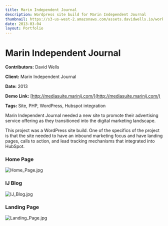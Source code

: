 ```yaml
---
title: Marin Independent Journal
description: Wordpress site build for Marin Independent Journal
thumbnail: https://s3-us-west-2.amazonaws.com/assets.davidwells.io/work/marin-journal-thumbnail.jpg
date: 2013-03-04
layout: Portfolio
---
```


# Marin Independent Journal

**Contributors:** David Wells

**Client:** Marin Independent Journal

**Date:** 2013

**Demo Link:** [http://mediasuite.marinij.com/](http://mediasuite.marinij.com/)

**Tags:** Site, PHP, WordPress, Hubspot integration

Marin Independent Journal needed a new site to promote their advertising service offering as they transitioned into the digital marketing landscape.

This project was a WordPress site build. One of the specifics of the project is that the site needed to have an inbound marketing focus and have landing pages, calls to action, and lead tracking mechanisms that integrated into HubSpot.

### Home Page

![](https://s3-us-west-2.amazonaws.com/assets.davidwells.io/work/marin-journal-Home_Page.jpg "Home_Page.jpg")

### IJ Blog

![](https://s3-us-west-2.amazonaws.com/assets.davidwells.io/work/marin-journal-IJ_Blog.jpg "IJ_Blog.jpg")

### Landing Page

![](https://s3-us-west-2.amazonaws.com/assets.davidwells.io/work/marin-journal-Landing_Page.jpg "Landing_Page.jpg")
